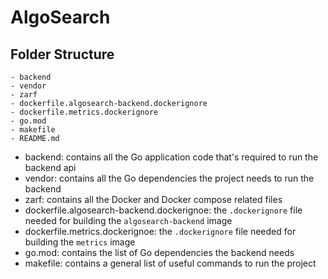 # AlgoSearch

## Folder Structure

```
- backend
- vendor
- zarf
- dockerfile.algosearch-backend.dockerignore
- dockerfile.metrics.dockerignore
- go.mod
- makefile
- README.md
```

- backend: contains all the Go application code that's required to run the backend api
- vendor: contains all the Go dependencies the project needs to run the backend
- zarf: contains all the Docker and Docker compose related files
- dockerfile.algosearch-backend.dockerignoe: the `.dockerignore` file needed for building the `algosearch-backend` image
- dockerfile.metrics.dockerignoe: the `.dockerignore` file needed for building the `metrics` image
- go.mod: contains the list of Go dependencies the backend needs
- makefile: contains a general list of useful commands to run the project
